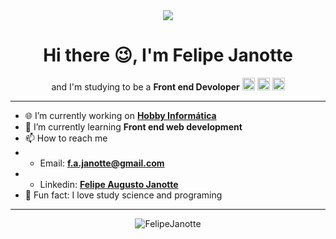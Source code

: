 <div align="center">
    <img src="https://imgur.com/sS5ELyL.png">
    <h1>
        Hi there 😉,  I'm Felipe Janotte<br>
    </h1>
    <p>
        and I'm studying to be a <strong>Front end Devoloper</strong>
		    <img src="https://devicons.github.io/devicon/devicon.git/icons/css3/css3-original-wordmark.svg" alt="css3"  width="20" height="20"/>
        <img src="https://devicons.github.io/devicon/devicon.git/icons/html5/html5-original-wordmark.svg" alt="html5"  width="20" height="20"/>
        <img 		src="https://devicons.github.io/devicon/devicon.git/icons/javascript/javascript-original.svg" alt="javascript" width="20" height="20"/>
    </p>
</div>

---

- :globe_with_meridians: I’m currently working on **[Hobby Informática](https://www.hobby.inf.br/)**
- 🌱 I’m currently learning **Front end web development**
- 📫 How to reach me
- - Email: **f.a.janotte@gmail.com**
- - Linkedin: **[Felipe Augusto Janotte](https://www.linkedin.com/in/felipe-augusto-janotte-662626195/)**
- :dizzy: Fun fact: I love study science and programing

---

<p align="center"><img src="https://github-readme-stats.vercel.app/api?username=FelipeJanotte&show_icons=true" alt="FelipeJanotte"/></p>

<!--
**FelipeJanotte/felipejanotte** is a ✨ _special_ ✨ repository because its `README.md` (this file) appears on your GitHub profile.

Here are some ideas to get you started:

- 🔭 I’m currently working on ...
- 🌱 I’m currently learning ...
- 👯 I’m looking to collaborate on ...
- 🤔 I’m looking for help with ...
- 💬 Ask me about ...
- 📫 How to reach me: ...
- 😄 Pronouns: ...
- ⚡ Fun fact: ...
-->
